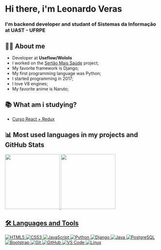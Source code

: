 # Hi there,  i'm Leonardo Veras 
### I'm backend developer and studant of Sistemas da Informação at UAST - UFRPE


## 👩‍💻 About me

- Developer at **Useflow/Wololo**
- I worked on the [Sertão Mais Saúde](http://sertaomaissaude.com.br/site/) project;
- My favorite framework is Django;
- My first programming language was Python;
- I started programming in 2017;
- I love V8 engines;
- My favorite anime is Naruto;


## :books: What am i studying?

- [Curso React + Redux](https://www.udemy.com/course/react-redux-pt/)

## 📊 Most used languages in my projects and GitHub Stats

<!-- [![Top Langs](https://github-readme-stats.vercel.app/api/top-langs/?username=lvleo21&layout=compact)](https://github.com/anuraghazra/github-readme-stats) -->

<div>
  <a href="https://github.com/lvleo21">
  <img height="180em" src="https://github-readme-stats.vercel.app/api?username=lvleo21&show_icons=true&theme=light&include_all_commits=true&count_private=true"/>
  <img height="180em" src="https://github-readme-stats.vercel.app/api/top-langs/?username=lvleo21&layout=compact&langs_count=16&theme=light"/>
<div>

## 🛠 Languages and Tools
![HTML5](https://img.icons8.com/color/40/000000/html-5.png)
![CSS3](https://img.icons8.com/color/40/000000/css3.png)
![JavaScript](https://img.icons8.com/color/40/000000/javascript.png)
![Python](https://img.icons8.com/color/40/000000/python.png)
![Django](https://img.icons8.com/windows/40/000000/django.png)
![Java](https://img.icons8.com/color/40/000000/java-coffee-cup-logo.png) 
![PostgreSQL](https://img.icons8.com/color/40/000000/postgreesql.png)
![Bootstrap](https://img.icons8.com/color/40/000000/bootstrap.png)
![Git](https://img.icons8.com/color/40/000000/git.png)
![GitHub](https://img.icons8.com/fluent/40/000000/github.png)
![VS Code](https://img.icons8.com/fluent/40/000000/visual-studio-code-2019.png)
![Linux](https://img.icons8.com/color/40/000000/linux.png)
